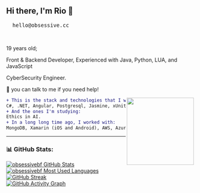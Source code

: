 ## Hi there, I'm Rio 👋
<pre>
  hello@obsessive.cc
</pre>


<br/>

19 years old;

Front & Backend Developer, Experienced with Java, Python, LUA, and JavaScript

CyberSecurity Engineer.

💬 you can talk to me if you need help!

<img align="right" width="180" src="https://i.pinimg.com/originals/6c/90/28/6c90288d7e10d46d18895f17f420a92c.gif"/>

```diff
+ This is the stack and technologies that I work with:
C#, .NET, Angular, Postgresql, Jasmine, xUnit.
+ And the ones I'm studying:
Ethics in AI.
+ In a long long time ago, I worked with:
MongoDB, Xamarin (iOS and Android), AWS, Azure Database, SQLServer, MySQL.
```

---

### 📊 GitHub Stats:

[![obsessivebf GitHub Stats](https://github-readme-stats.vercel.app/api?username=obsessivebf&hide_title=true&theme=tokyonight&show_icons=true&hide_rank=true)](https://github.com/anuraghazra/github-readme-stats)  
[![obsessivebf Most Used Languages](https://github-readme-stats.vercel.app/api/top-langs/?username=obsessivebf&count_private=true&layout=compact&theme=tokyonight)](https://github.com/obsessivebf?tab=repositories)  
[![GitHub Streak](https://streak-stats.demolab.com?user=obsessivebf&theme=tokyonight&hide_border=true)](https://git.io/streak-stats)  
[![GitHub Activity Graph](https://github-readme-activity-graph.vercel.app/graph?username=obsessivebf&theme=tokyo-night)](https://github.com/ashutosh00710/github-readme-activity-graph)
